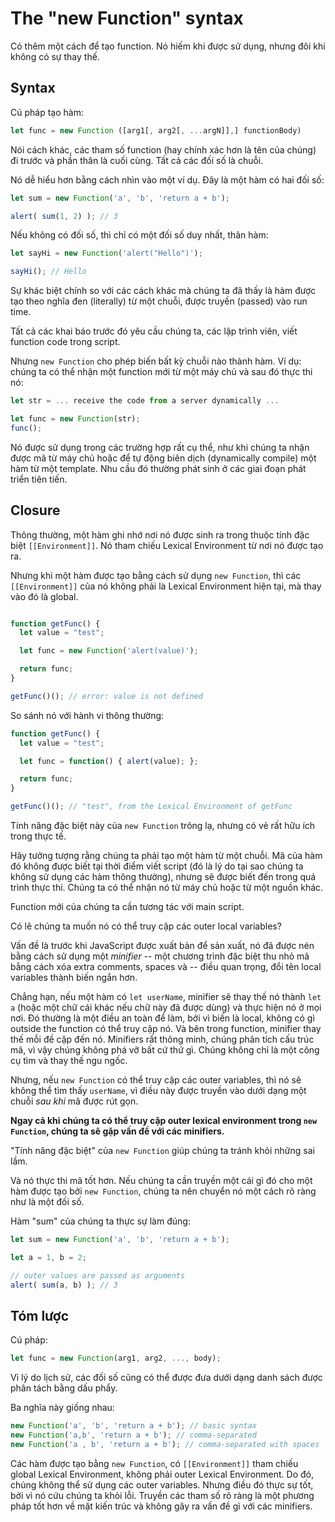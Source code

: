 
# The "new Function" syntax

Có thêm một cách để tạo function. Nó hiếm khi được sử dụng, nhưng đôi khi không có sự thay thế.

## Syntax

Cú pháp tạo hàm:

```js
let func = new Function ([arg1[, arg2[, ...argN]],] functionBody)
```

Nói cách khác, các tham số function (hay chính xác hơn là tên của chúng) đi trước và phần thân là cuối cùng. Tất cả các đối số là chuỗi.

Nó dễ hiểu hơn bằng cách nhìn vào một ví dụ. Đây là một hàm có hai đối số:

```js
let sum = new Function('a', 'b', 'return a + b'); 

alert( sum(1, 2) ); // 3
```

Nếu không có đối số, thì chỉ có một đối số duy nhất, thân hàm:

```js
let sayHi = new Function('alert("Hello")');

sayHi(); // Hello
```

Sự khác biệt chính so với các cách khác mà chúng ta đã thấy là hàm được tạo theo nghĩa đen (literally) từ một chuỗi, được truyền (passed) vào run time. 

Tất cả các khai báo trước đó yêu cầu chúng ta, các lập trình viên, viết function code trong script.

Nhưng `new Function` cho phép biến bất kỳ chuỗi nào thành hàm. Ví dụ: chúng ta có thể nhận một function mới từ một máy chủ và sau đó thực thi nó:

```js
let str = ... receive the code from a server dynamically ...

let func = new Function(str);
func();
```

Nó được sử dụng trong các trường hợp rất cụ thể, như khi chúng ta nhận được mã từ máy chủ hoặc để tự động biên dịch (dynamically compile) một hàm từ một template. Nhu cầu đó thường phát sinh ở các giai đoạn phát triển tiên tiến.

## Closure

Thông thường, một hàm ghi nhớ nơi nó được sinh ra trong thuộc tính đặc biệt `[[Environment]]`. Nó tham chiếu Lexical Environment từ nơi nó được tạo ra.

Nhưng khi một hàm được tạo bằng cách sử dụng `new Function`, thì các `[[Environment]]` của nó không phải là Lexical Environment hiện tại, mà thay vào đó là global.

```js

function getFunc() {
  let value = "test";

  let func = new Function('alert(value)');

  return func;
}

getFunc()(); // error: value is not defined
```

So sánh nó với hành vi thông thường:

```js
function getFunc() {
  let value = "test";

  let func = function() { alert(value); };

  return func;
}

getFunc()(); // "test", from the Lexical Environment of getFunc
```

Tính năng đặc biệt này của `new Function` trông lạ, nhưng có vẻ rất hữu ích trong thực tế.

Hãy tưởng tượng rằng chúng ta phải tạo một hàm từ một chuỗi. Mã của hàm đó không được biết tại thời điểm viết script (đó là lý do tại sao chúng ta không sử dụng các hàm thông thường), nhưng sẽ được biết đến trong quá trình thực thi. Chúng ta có thể nhận nó từ máy chủ hoặc từ một nguồn khác.

Function mới của chúng ta cần tương tác với main script.

Có lẽ chúng ta muốn nó có thể truy cập các outer local variables?

Vấn đề là trước khi JavaScript được xuất bản để sản xuất, nó đã được nén bằng cách sử dụng một *minifier* -- một chương trình đặc biệt thu nhỏ mã bằng cách xóa extra comments, spaces và -- điều quan trọng, đổi tên local variables thành biến ngắn hơn.

Chẳng hạn, nếu một hàm có `let userName`, minifier sẽ thay thế nó thành `let a` (hoặc một chữ cái khác nếu chữ này đã được dùng) và thực hiện nó ở mọi nơi. Đó thường là một điều an toàn để làm, bởi vì biến là local, không có gì outside the function có thể truy cập nó. Và bên trong function, minifier thay thế mỗi đề cập đến nó. Minifiers rất thông minh, chúng phân tích cấu trúc mã, vì vậy chúng không phá vỡ bất cứ thứ gì. Chúng không chỉ là một công cụ tìm và thay thế ngu ngốc.

Nhưng, nếu `new Function` có thể truy cập các outer variables, thì nó sẽ không thể tìm thấy `userName`, vì điều này được truyền vào dưới dạng một chuỗi *sau khi* mã được rút gọn.

**Ngay cả khi chúng ta có thể truy cập outer lexical environment trong `new Function`, chúng ta sẽ gặp vấn đề với các minifiers.**

"Tính năng đặc biệt" của `new Function` giúp chúng ta tránh khỏi những sai lầm.

Và nó thực thi mã tốt hơn. Nếu chúng ta cần truyền một cái gì đó cho một hàm được tạo bởi `new Function`, chúng ta nên chuyển nó một cách rõ ràng như là một đối số.

Hàm "sum" của chúng ta thực sự làm đúng:

```js
let sum = new Function('a', 'b', 'return a + b');

let a = 1, b = 2;

// outer values are passed as arguments
alert( sum(a, b) ); // 3
```

## Tóm lược

Cú pháp:

```js
let func = new Function(arg1, arg2, ..., body);
```

Vì lý do lịch sử, các đối số cũng có thể được đưa dưới dạng danh sách được phân tách bằng dấu phẩy. 

Ba nghĩa này giống nhau:

```js 
new Function('a', 'b', 'return a + b'); // basic syntax
new Function('a,b', 'return a + b'); // comma-separated
new Function('a , b', 'return a + b'); // comma-separated with spaces
```

Các hàm được tạo bằng `new Function`, có `[[Environment]]` tham chiếu global Lexical Environment, không phải outer Lexical Environment. Do đó, chúng không thể sử dụng các outer variables. Nhưng điều đó thực sự tốt, bởi vì nó cứu chúng ta khỏi lỗi. Truyền các tham số rõ ràng là một phương pháp tốt hơn về mặt kiến trúc và không gây ra vấn đề gì với các minifiers.
